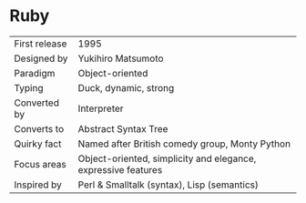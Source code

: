 # Ruby

|               |                                                               |
| ------------- | ------------------------------------------------------------- |
| First release | 1995                                                          |
| Designed by   | Yukihiro Matsumoto                                            |
| Paradigm      | Object-oriented                                               |
| Typing        | Duck, dynamic, strong                                         |
| Converted by  | Interpreter                                                   |
| Converts to   | Abstract Syntax Tree                                          |
| Quirky fact   | Named after British comedy group, Monty Python                |
| Focus areas   | Object-oriented, simplicity and elegance, expressive features |
| Inspired by   | Perl & Smalltalk (syntax), Lisp (semantics)                   |
